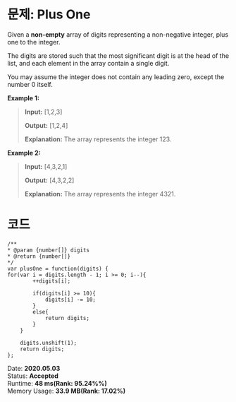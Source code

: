 # 문제: Plus One

Given a **non-empty** array of digits representing a non-negative integer, plus one to the integer.

The digits are stored such that the most significant digit is at the head of the list, and each element in the array contain a single digit.

You may assume the integer does not contain any leading zero, except the number 0 itself.

**Example 1:**
>**Input:** [1,2,3]
>
>**Output:** [1,2,4]
>
>**Explanation:** The array represents the integer 123.

**Example 2:**
>**Input:** [4,3,2,1]
>
>**Output:** [4,3,2,2]
>
>**Explanation:** The array represents the integer 4321.


# 코드

    /**
    * @param {number[]} digits
    * @return {number[]}
    */
    var plusOne = function(digits) {
    for(var i = digits.length - 1; i >= 0; i--){
            ++digits[i];
        
            if(digits[i] >= 10){
                digits[i] -= 10;
            }
            else{
                return digits;
            }
        }
        
        digits.unshift(1);
        return digits;
    };

Date: **2020.05.03**    
Status: **Accepted**  
Runtime: **48 ms(Rank: 95.24%%)**  
Memory Usage: **33.9 MB(Rank: 17.02%)** 




